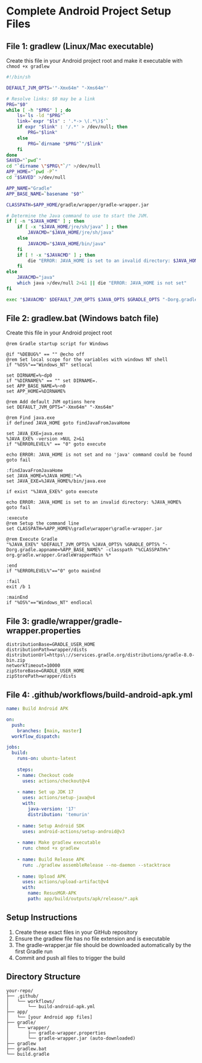# Complete Android Project Setup Files

## File 1: gradlew (Linux/Mac executable)
Create this file in your Android project root and make it executable with `chmod +x gradlew`

```bash
#!/bin/sh

DEFAULT_JVM_OPTS='"-Xmx64m" "-Xms64m"'

# Resolve links: $0 may be a link
PRG="$0"
while [ -h "$PRG" ] ; do
    ls=`ls -ld "$PRG"`
    link=`expr "$ls" : '.*-> \(.*\)$'`
    if expr "$link" : '/.*' > /dev/null; then
        PRG="$link"
    else
        PRG=`dirname "$PRG"`"/$link"
    fi
done
SAVED="`pwd`"
cd "`dirname \"$PRG\"`/" >/dev/null
APP_HOME="`pwd -P`"
cd "$SAVED" >/dev/null

APP_NAME="Gradle"
APP_BASE_NAME=`basename "$0"`

CLASSPATH=$APP_HOME/gradle/wrapper/gradle-wrapper.jar

# Determine the Java command to use to start the JVM.
if [ -n "$JAVA_HOME" ] ; then
    if [ -x "$JAVA_HOME/jre/sh/java" ] ; then
        JAVACMD="$JAVA_HOME/jre/sh/java"
    else
        JAVACMD="$JAVA_HOME/bin/java"
    fi
    if [ ! -x "$JAVACMD" ] ; then
        die "ERROR: JAVA_HOME is set to an invalid directory: $JAVA_HOME"
    fi
else
    JAVACMD="java"
    which java >/dev/null 2>&1 || die "ERROR: JAVA_HOME is not set"
fi

exec "$JAVACMD" $DEFAULT_JVM_OPTS $JAVA_OPTS $GRADLE_OPTS "-Dorg.gradle.appname=$APP_BASE_NAME" -classpath "$CLASSPATH" org.gradle.wrapper.GradleWrapperMain "$@"
```

## File 2: gradlew.bat (Windows batch file)
Create this file in your Android project root

```batch
@rem Gradle startup script for Windows

@if "%DEBUG%" == "" @echo off
@rem Set local scope for the variables with windows NT shell
if "%OS%"=="Windows_NT" setlocal

set DIRNAME=%~dp0
if "%DIRNAME%" == "" set DIRNAME=.
set APP_BASE_NAME=%~n0
set APP_HOME=%DIRNAME%

@rem Add default JVM options here
set DEFAULT_JVM_OPTS="-Xmx64m" "-Xms64m"

@rem Find java.exe
if defined JAVA_HOME goto findJavaFromJavaHome

set JAVA_EXE=java.exe
%JAVA_EXE% -version >NUL 2>&1
if "%ERRORLEVEL%" == "0" goto execute

echo ERROR: JAVA_HOME is not set and no 'java' command could be found
goto fail

:findJavaFromJavaHome
set JAVA_HOME=%JAVA_HOME:"=%
set JAVA_EXE=%JAVA_HOME%/bin/java.exe

if exist "%JAVA_EXE%" goto execute

echo ERROR: JAVA_HOME is set to an invalid directory: %JAVA_HOME%
goto fail

:execute
@rem Setup the command line
set CLASSPATH=%APP_HOME%\gradle\wrapper\gradle-wrapper.jar

@rem Execute Gradle
"%JAVA_EXE%" %DEFAULT_JVM_OPTS% %JAVA_OPTS% %GRADLE_OPTS% "-Dorg.gradle.appname=%APP_BASE_NAME%" -classpath "%CLASSPATH%" org.gradle.wrapper.GradleWrapperMain %*

:end
if "%ERRORLEVEL%"=="0" goto mainEnd

:fail
exit /b 1

:mainEnd
if "%OS%"=="Windows_NT" endlocal
```

## File 3: gradle/wrapper/gradle-wrapper.properties

```properties
distributionBase=GRADLE_USER_HOME
distributionPath=wrapper/dists
distributionUrl=https\://services.gradle.org/distributions/gradle-8.0-bin.zip
networkTimeout=10000
zipStoreBase=GRADLE_USER_HOME
zipStorePath=wrapper/dists
```

## File 4: .github/workflows/build-android-apk.yml

```yaml
name: Build Android APK

on:
  push:
    branches: [main, master]
  workflow_dispatch:

jobs:
  build:
    runs-on: ubuntu-latest
    
    steps:
    - name: Checkout code
      uses: actions/checkout@v4
    
    - name: Set up JDK 17
      uses: actions/setup-java@v4
      with:
        java-version: '17'
        distribution: 'temurin'
        
    - name: Setup Android SDK
      uses: android-actions/setup-android@v3
      
    - name: Make gradlew executable
      run: chmod +x gradlew
        
    - name: Build Release APK
      run: ./gradlew assembleRelease --no-daemon --stacktrace
        
    - name: Upload APK
      uses: actions/upload-artifact@v4
      with:
        name: ResusMGR-APK
        path: app/build/outputs/apk/release/*.apk
```

## Setup Instructions

1. Create these exact files in your GitHub repository
2. Ensure the gradlew file has no file extension and is executable
3. The gradle-wrapper.jar file should be downloaded automatically by the first Gradle run
4. Commit and push all files to trigger the build

## Directory Structure
```
your-repo/
├── .github/
│   └── workflows/
│       └── build-android-apk.yml
├── app/
│   └── [your Android app files]
├── gradle/
│   └── wrapper/
│       ├── gradle-wrapper.properties
│       └── gradle-wrapper.jar (auto-downloaded)
├── gradlew
├── gradlew.bat
└── build.gradle
```